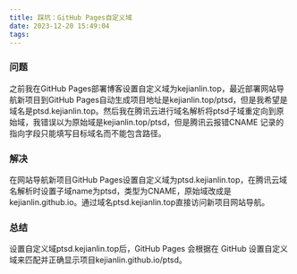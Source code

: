 ```yaml
---
title: 踩坑：GitHub Pages自定义域
date: 2023-12-20 15:49:04
tags:
---
```


### 问题
之前我在GitHub Pages部署博客设置自定义域为kejianlin.top，最近部署网站导航新项目到GitHub Pages自动生成项目地址是kejianlin.top/ptsd，但是我希望是域名是ptsd.kejianlin.top。然后我在腾讯云进行域名解析将ptsd子域重定向到原始域，我错误以为原始域是kejianlin.top/ptsd，但是腾讯云报错CNAME 记录的指向字段只能填写目标域名而不能包含路径。
<!-- more -->


### 解决
在网站导航新项目GitHub Pages设置自定义域为ptsd.kejianlin.top，在腾讯云域名解析时设置子域name为ptsd，类型为CNAME，原始域改成是kejianlin.github.io。通过域名ptsd.kejianlin.top直接访问新项目网站导航。

### 总结
设置自定义域ptsd.kejianlin.top后，GitHub Pages 会根据在 GitHub 设置自定义域来匹配并正确显示项目kejianlin.github.io/ptsd。

